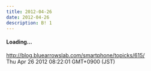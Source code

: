 ```yaml
---
title: 2012-04-26
date: 2012-04-26
description: B! 1
---
```


#### Loading...
http://blog.bluearrowslab.com/smartphone/topicks/615/<br>
Thu Apr 26 2012 08:22:01 GMT+0900 (JST)<br>


